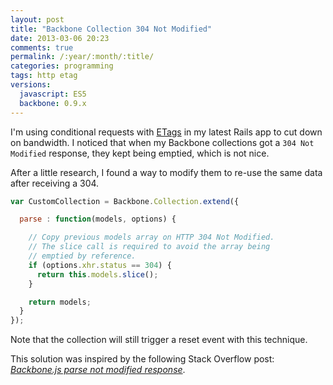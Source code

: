 ```yaml
---
layout: post
title: "Backbone Collection 304 Not Modified"
date: 2013-03-06 20:23
comments: true
permalink: /:year/:month/:title/
categories: programming
tags: http etag
versions:
  javascript: ES5
  backbone: 0.9.x
---
```


I'm using conditional requests with [ETags][etag] in my latest Rails app to cut
down on bandwidth. I noticed that when my Backbone collections got a `304 Not
Modified` response, they kept being emptied, which is not nice.

After a little research, I found a way to modify them to re-use the same data
after receiving a 304.

```js
var CustomCollection = Backbone.Collection.extend({

  parse : function(models, options) {

    // Copy previous models array on HTTP 304 Not Modified.
    // The slice call is required to avoid the array being
    // emptied by reference.
    if (options.xhr.status == 304) {
      return this.models.slice();
    }

    return models;
  }
});
```

Note that the collection will still trigger a reset event with this technique.

This solution was inspired by the following Stack Overflow post: [*Backbone.js
parse not modified
response*](http://stackoverflow.com/questions/11114127/backbone-js-parse-not-modified-response).

[backbone]: https://backbonejs.org
[etag]: https://en.wikipedia.org/wiki/HTTP_ETag
